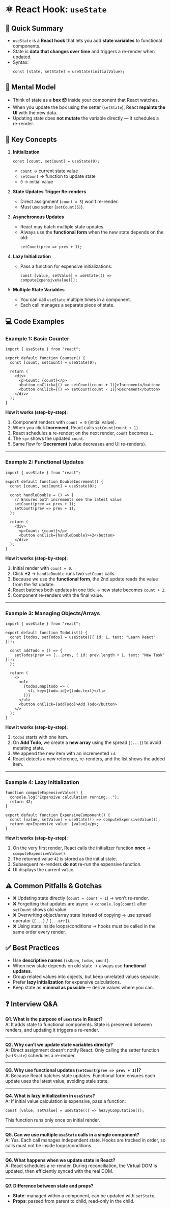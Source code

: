 # ⚛️ React Hook: `useState`

## 📖 Quick Summary
- `useState` is a **React hook** that lets you add **state variables** to functional components.  
- State is **data that changes over time** and triggers a re-render when updated.  
- Syntax:  
  ```tsx
  const [state, setState] = useState(initialValue);
  ```

## 🧠 Mental Model
- Think of state as a **box 📦** inside your component that React watches.  
- When you update the box using the setter (`setState`), React **repaints the UI** with the new data.  
- Updating state does **not mutate** the variable directly — it schedules a re-render.  

## 🔑 Key Concepts
1. **Initialization**
   ```tsx
   const [count, setCount] = useState(0);
   ```
   - `count` → current state value  
   - `setCount` → function to update state  
   - `0` → initial value  

2. **State Updates Trigger Re-renders**
   - Direct assignment (`count = 5`) won’t re-render.
   - Must use setter (`setCount(5)`).

3. **Asynchronous Updates**
   - React may batch multiple state updates.
   - Always use the **functional form** when the new state depends on the old:
     ```tsx
     setCount(prev => prev + 1);
     ```

4. **Lazy Initialization**
   - Pass a function for expensive initializations:
     ```tsx
     const [value, setValue] = useState(() => computeExpensiveValue());
     ```

5. **Multiple State Variables**
   - You can call `useState` multiple times in a component.
   - Each call manages a separate piece of state.

## 💻 Code Examples

### Example 1: Basic Counter
```tsx
import { useState } from "react";

export default function Counter() {
  const [count, setCount] = useState(0);

  return (
    <div>
      <p>Count: {count}</p>
      <button onClick={() => setCount(count + 1)}>Increment</button>
      <button onClick={() => setCount(count - 1)}>Decrement</button>
    </div>
  );
}
```
**How it works (step‑by‑step):**
1) Component renders with `count = 0` (initial value).  
2) When you click **Increment**, React calls `setCount(count + 1)`.  
3) React schedules a re-render; on the next render, `count` becomes `1`.  
4) The `<p>` shows the updated `count`.  
5) Same flow for **Decrement** (value decreases and UI re-renders).

---

### Example 2: Functional Updates
```tsx
import { useState } from "react";

export default function DoubleIncrement() {
  const [count, setCount] = useState(0);

  const handleDouble = () => {
    // Ensures both increments see the latest value
    setCount(prev => prev + 1);
    setCount(prev => prev + 1);
  };

  return (
    <div>
      <p>Count: {count}</p>
      <button onClick={handleDouble}>+2</button>
    </div>
  );
}
```
**How it works (step‑by‑step):**
1) Initial render with `count = 0`.  
2) Click **+2** → `handleDouble` runs two `setCount` calls.  
3) Because we use the **functional form**, the 2nd update reads the value from the 1st update.  
4) React batches both updates in one tick → new state becomes `count + 2`.  
5) Component re-renders with the final value.

---

### Example 3: Managing Objects/Arrays
```tsx
import { useState } from "react";

export default function TodoList() {
  const [todos, setTodos] = useState([{ id: 1, text: "Learn React" }]);

  const addTodo = () => {
    setTodos(prev => [...prev, { id: prev.length + 1, text: "New Task" }]);
  };

  return (
    <>
      <ul>
        {todos.map(todo => (
          <li key={todo.id}>{todo.text}</li>
        ))}
      </ul>
      <button onClick={addTodo}>Add Todo</button>
    </>
  );
}
```
**How it works (step‑by‑step):**
1) `todos` starts with one item.  
2) On **Add Todo**, we create a **new array** using the spread (`[...]`) to avoid mutating state.  
3) We append the new item with an incremented `id`.  
4) React detects a new reference, re-renders, and the list shows the added item.

---

### Example 4: Lazy Initialization
```tsx
function computeExpensiveValue() {
  console.log("Expensive calculation running...");
  return 42;
}

export default function ExpensiveComponent() {
  const [value, setValue] = useState(() => computeExpensiveValue());
  return <p>Expensive value: {value}</p>;
}
```
**How it works (step‑by‑step):**
1) On the very first render, React calls the initializer function **once** → `computeExpensiveValue()`.  
2) The returned value `42` is stored as the initial state.  
3) Subsequent re-renders **do not** re-run the expensive function.  
4) UI displays the current `value`.

## ⚠️ Common Pitfalls & Gotchas
- ❌ Updating state directly (`count = count + 1`) → won’t re-render.  
- ❌ Forgetting that updates are async → `console.log(count)` after `setCount` shows old value.  
- ❌ Overwriting object/array state instead of copying → use spread operator (`{...}` / `[...arr]`).  
- ❌ Using state inside loops/conditions → hooks must be called in the same order every render.  

## ✅ Best Practices
- Use **descriptive names** (`isOpen`, `todos`, `count`).  
- When new state depends on old state → always use **functional updates**.  
- Group related values into objects, but keep unrelated values separate.  
- Prefer **lazy initialization** for expensive calculations.  
- Keep state as **minimal as possible** — derive values where you can.  

## ❓ Interview Q&A

**Q1. What is the purpose of `useState` in React?**  
A: It adds state to functional components. State is preserved between renders, and updating it triggers a re-render.  

---

**Q2. Why can’t we update state variables directly?**  
A: Direct assignment doesn’t notify React. Only calling the setter function (`setState`) schedules a re-render.  

---

**Q3. Why use functional updates (`setCount(prev => prev + 1)`)?**  
A: Because React batches state updates. Functional form ensures each update uses the latest value, avoiding stale state.  

---

**Q4. What is lazy initialization in `useState`?**  
A: If initial value calculation is expensive, pass a function:  
```tsx
const [value, setValue] = useState(() => heavyComputation());
```
This function runs only once on initial render.  

---

**Q5. Can we use multiple `useState` calls in a single component?**  
A: Yes. Each call manages independent state. Hooks are tracked in order, so calls must not be inside loops/conditions.  

---

**Q6. What happens when we update state in React?**  
A: React schedules a re-render. During reconciliation, the Virtual DOM is updated, then efficiently synced with the real DOM.  

---

**Q7. Difference between state and props?**  
- **State**: managed within a component, can be updated with `setState`.  
- **Props**: passed from parent to child, read-only in the child.  

